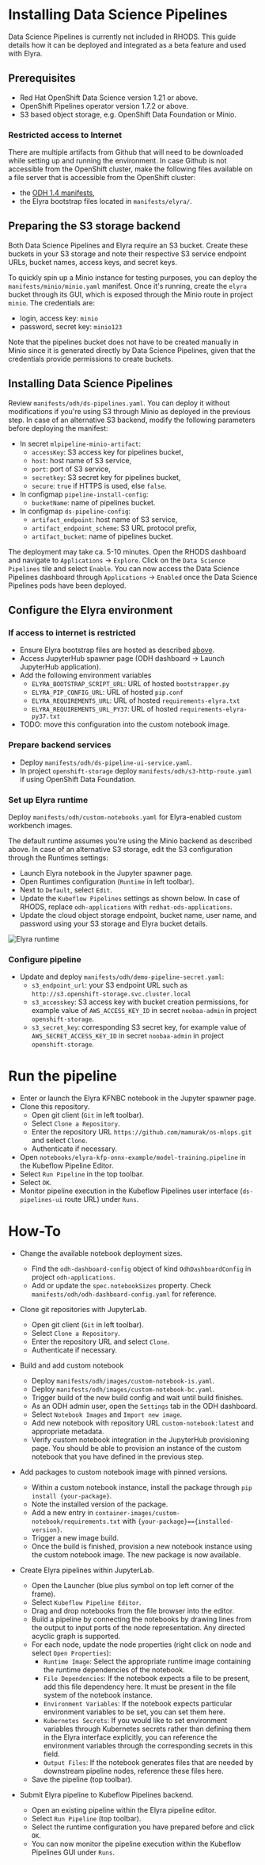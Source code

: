 # Installing Data Science Pipelines

Data Science Pipelines is currently not included in RHODS. This guide details how it can be deployed and integrated as a beta feature and used with Elyra.

## Prerequisites

* Red Hat OpenShift Data Science version 1.21 or above.
* OpenShift Pipelines operator version 1.7.2 or above.
* S3 based object storage, e.g. OpenShift Data Foundation or Minio.

### Restricted access to Internet

There are multiple artifacts from Github that will need to be downloaded while setting up and running the environment. In case Github is not accessible from the OpenShift cluster, make the following files available on a file server that is accessible from the OpenShift cluster:
* the [ODH 1.4 manifests](https://github.com/opendatahub-io/odh-manifests/tarball/v1.4),
* the Elyra bootstrap files located in `manifests/elyra/`.

## Preparing the S3 storage backend

Both Data Science Pipelines and Elyra require an S3 bucket. Create these buckets in your S3 storage and note their respective S3 service endpoint URLs, bucket names, access keys, and secret keys.

To quickly spin up a Minio instance for testing purposes, you can deploy the `manifests/minio/minio.yaml` manifest. Once it's running, create the `elyra` bucket through its GUI, which is exposed through the Minio route in project `minio`. The credentials are:
- login, access key: `minio`
- password, secret key: `minio123`

Note that the pipelines bucket does not have to be created manually in Minio since it is generated directly by Data Science Pipelines, given that the credentials provide permissions to create buckets.

## Installing Data Science Pipelines

Review `manifests/odh/ds-pipelines.yaml`. You can deploy it without modifications if you're using S3 through Minio as deployed in the previous step. In case of an alternative S3 backend, modify the following parameters before deploying the manifest:
- In secret `mlpipeline-minio-artifact`:
    - `accessKey`: S3 access key for pipelines bucket,
    - `host`: host name of S3 service,
    - `port`: port of S3 service,
    - `secretkey`: S3 secret key for pipelines bucket,
    - `secure`: `true` if HTTPS is used, else `false`.
- In configmap `pipeline-install-config`:
    - `bucketName`: name of pipelines bucket.
- In configmap `ds-pipeline-config`:
    - `artifact_endpoint`: host name of S3 service,
    - `artifact_endpoint_scheme`: S3 URL protocol prefix,
    - `artifact_bucket`: name of pipelines bucket.

The deployment may take ca. 5-10 minutes. Open the RHODS dashboard and navigate to `Applications` -> `Explore`. Click on the `Data Science Pipelines` tile and select `Enable`. You can now access the Data Science Pipelines dashboard through `Applications` -> `Enabled` once the Data Science Pipelines pods have been deployed.

## Configure the Elyra environment

### If access to internet is restricted

* Ensure Elyra bootstrap files are hosted as described [above](#restricted-access-to-internet).
* Access JupyterHub spawner page (ODH dashboard -> Launch JupyterHub application).
* Add the following environment variables
    * `ELYRA_BOOTSTRAP_SCRIPT_URL`: URL of hosted `bootstrapper.py`
    * `ELYRA_PIP_CONFIG_URL`: URL of hosted `pip.conf`
    * `ELYRA_REQUIREMENTS_URL`: URL of hosted `requirements-elyra.txt`
    * `ELYRA_REQUIREMENTS_URL_PY37`: URL of hosted `requirements-elyra-py37.txt`
* TODO: move this configuration into the custom notebook image.

### Prepare backend services

* Deploy `manifests/odh/ds-pipeline-ui-service.yaml`.
* In project `openshift-storage` deploy `manifests/odh/s3-http-route.yaml` if using OpenShift Data Foundation.

### Set up Elyra runtime

Deploy `manifests/odh/custom-notebooks.yaml` for Elyra-enabled custom workbench images.

The default runtime assumes you're using the Minio backend as described above. In case of an alternative S3 storage, edit the S3 configuration through the Runtimes settings:
* Launch Elyra notebook in the Jupyter spawner page.
* Open Runtimes configuration (`Runtime` in left toolbar).
* Next to `Default`, select `Edit`.
* Update the `Kubeflow Pipelines` settings as shown below. In case of RHODS, replace `odh-applications` with `redhat-ods-applications`.
* Update the cloud object storage endpoint, bucket name, user name, and password using your S3 storage and Elyra bucket details.

![Elyra runtime](elyra-runtime.png "Eyra runtime")

### Configure pipeline

* Update and deploy `manifests/odh/demo-pipeline-secret.yaml`:
    * `s3_endpoint_url`: your S3 endpoint URL such as `http://s3.openshift-storage.svc.cluster.local`
    * `s3_accesskey`: S3 access key with bucket creation permissions, for example value of `AWS_ACCESS_KEY_ID` in secret `noobaa-admin` in project `openshift-storage`.
    * `s3_secret_key`: corresponding S3 secret key, for example value of `AWS_SECRET_ACCESS_KEY_ID` in secret `noobaa-admin` in project `openshift-storage`.

# Run the pipeline

* Enter or launch the Elyra KFNBC notebook in the Jupyter spawner page.
* Clone this repository.
    * Open git client (`Git` in left toolbar).
    * Select `Clone a Repository`.
    * Enter the repository URL `https://github.com/mamurak/os-mlops.git` and select `Clone`.
    * Authenticate if necessary.
* Open `notebooks/elyra-kfp-onnx-example/model-training.pipeline` in the Kubeflow Pipeline Editor.
* Select `Run Pipeline` in the top toolbar.
* Select `OK`.
* Monitor pipeline execution in the Kubeflow Pipelines user interface (`ds-pipelines-ui` route URL) under `Runs`.

# How-To

* Change the available notebook deployment sizes.
    * Find the `odh-dashboard-config` object of kind `OdhDashboardConfig` in project `odh-applications`.
    * Add or update the `spec.notebookSizes` property. Check `manifests/odh/odh-dashboard-config.yaml` for reference.

* Clone git repositories with JupyterLab.
    * Open git client (`Git` in left toolbar).
    * Select `Clone a Repository`.
    * Enter the repository URL and select `Clone`.
    * Authenticate if necessary.

* Build and add custom notebook
    * Deploy `manifests/odh/images/custom-notebook-is.yaml`.
    * Deploy `manifests/odh/images/custom-notebook-bc.yaml`.
    * Trigger build of the new build config and wait until build finishes.
    * As an ODH admin user, open the `Settings` tab in the ODH dashboard.
    * Select `Notebook Images` and `Import new image`.
    * Add new notebook with repository URL `custom-notebook:latest` and appropriate metadata.
    * Verify custom notebook integration in the JupyterHub provisioning page. You should be able to provision an instance of the custom notebook that you have defined in the previous step.

* Add packages to custom notebook image with pinned versions.
    * Within a custom notebook instance, install the package through `pip install {your-package}`.
    * Note the installed version of the package.
    * Add a new entry in `container-images/custom-notebook/requirements.txt` with `{your-package}=={installed-version}`.
    * Trigger a new image build.
    * Once the build is finished, provision a new notebook instance using the custom notebook image. The new package is now available.

* Create Elyra pipelines within JupyterLab.
    * Open the Launcher (blue plus symbol on top left corner of the frame).
    * Select `Kubeflow Pipeline Editor`.
    * Drag and drop notebooks from the file browser into the editor.
    * Build a pipeline by connecting the notebooks by drawing lines from the output to input ports of the node representation. Any directed acyclic graph is supported.
    * For each node, update the node properties (right click on node and select `Open Properties`):
        * `Runtime Image`: Select the appropriate runtime image containing the runtime dependencies of the notebook.
        * `File Dependencies`: If the notebook expects a file to be present, add this file dependency here. It must be present in the file system of the notebook instance.
        * `Environment Variables`: If the notebook expects particular environment variables to be set, you can set them here.
        * `Kubernetes Secrets`: If you would like to set environment variables through Kubernetes secrets rather than defining them in the Elyra interface explicitly, you can reference the environment variables through the corresponding secrets in this field.
        * `Output Files`: If the notebook generates files that are needed by downstream pipeline nodes, reference these files here.
    * Save the pipeline (top toolbar).

* Submit Elyra pipeline to Kubeflow Pipelines backend.
    * Open an existing pipeline within the Elyra pipeline editor.
    * Select `Run Pipeline` (top toolbar).
    * Select the runtime configuration you have prepared before and click `OK`.
    * You can now monitor the pipeline execution within the Kubeflow Pipelines GUI under `Runs`. 
